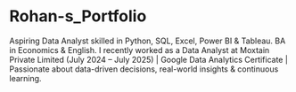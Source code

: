 # Rohan-s_Portfolio
Aspiring Data Analyst skilled in Python, SQL, Excel, Power BI &amp; Tableau. BA in Economics &amp; English. I recently worked as a Data Analyst at Moxtain Private Limited (July 2024 – July 2025) | Google Data Analytics Certificate | Passionate about data-driven decisions, real-world insights &amp; continuous learning.
